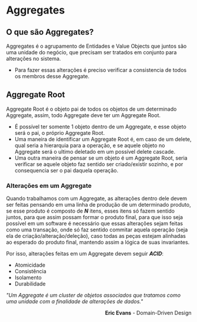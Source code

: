 # Aggregates

## O que são Aggregates?
Aggregates é o agrupamento de Entidades e Value Objects que juntos são uma unidade do negócio, que precisam ser tratados em conjunto para alterações no sistema. 
- Para fazer essas alterações é preciso verificar a consistencia de todos os membros desse Aggregate.

## Aggregate Root
Aggregate Root é o objeto pai de todos os objetos de um determinado Aggregate, assim, todo Aggregate deve ter um Aggregate Root.
- É possível ter somente 1 objeto dentro de um Aggregate, e esse objeto será o pai, o próprio Aggregate Root.
- Uma maneira de identificar um Aggregate Root é, em caso de um delete, qual seria a hierarquia para a operação, e se aquele objeto no Aggregate será o ultimo deletado em um possível delete cascade.
- Uma outra maneira de pensar se um objeto é um Aggregate Root, seria verificar se aquele objeto faz sentido ser criado/existir sozinho, e por consequencia ser o pai daquela operação.

### Alterações em um Aggregate
Quando trabalhamos com um Aggregate, as alterações dentro dele devem ser feitas pensando em uma linha de produção de um determinado produto, se esse produto é composto de **_N_** itens, esses itens só fazem sentido juntos, para que assim possam formar o produto final, para que isso seja possível em um software é necessário que essas alterações sejam feitas como uma transação, onde só faz sentido commitar aquela operação (seja ela de criação/alteração/deleção), caso todas as peças estejam alinhadas ao esperado do produto final, mantendo assim a lógica de suas invariantes.

Por isso, alterações feitas em um Aggregate devem seguir **_ACID_**:
  - Atomicidade
  - Consistência
  - Isolamento
  - Durabilidade


_"Um Aggregate é um cluster de objetos associados que tratamos como uma unidade com a finalidade de alterações de dados."_
<p align="right">
  <b>Eric Evans</b> - Domain-Driven Design
</p>
